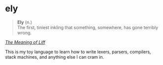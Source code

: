 # ely

> **Ely** (n.)
> <br />
> The first, tiniest inkling that something, somewhere, has gone terribly wrong.

*[The Meaning of Liff](https://en.wikipedia.org/wiki/The_Meaning_of_Liff)*

This is my toy language to learn how to write lexers, parsers, compilers, stack machines, and anything else I can cram in.